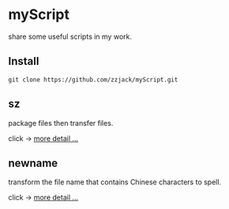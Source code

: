 # myScript
share some useful scripts in my work.
## Install
```
git clone https://github.com/zzjack/myScript.git
```
## sz
package files then transfer files.

click -> [more detail ...](https://github.com/zzjack/myScript/blob/master/sendFile/README.md)
## newname
transform the file name that contains Chinese characters to spell.

click -> [more detail ...](https://github.com/zzjack/myScript/tree/master/newname)


